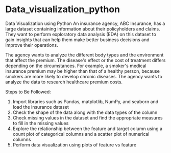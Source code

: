 # Data_visualization_python
Data Visualization using Python
An insurance agency, ABC Insurance, has a large dataset containing information about their policyholders and claims. They want to perform exploratory data analysis (EDA) on this dataset to gain insights that can help them make better business decisions and improve their operations.  

The agency wants to analyze the different body types and the environment that affect the premium. The disease's effect or the cost of treatment differs depending on the circumstances. For example, a smoker's medical insurance premium may be higher than that of a healthy person, because smokers are more likely to develop chronic diseases. The agency wants to analyze the data to research healthcare premium costs.

Steps to Be Followed:
1. Import libraries such as Pandas, matplotlib, NumPy, and seaborn and load the insurance
dataset
2. Check the shape of the data along with the data types of the column
3. Check missing values in the dataset and find the appropriate measures to fill in the
missing values
4. Explore the relationship between the feature and target column using a count plot of
categorical columns and a scatter plot of numerical columns
5. Perform data visualization using plots of feature vs feature
